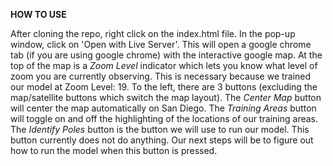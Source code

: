 **HOW TO USE**

After cloning the repo, right click on the index.html file. In the pop-up window, click on 'Open with Live Server'. This will open a google chrome tab
(if you are using google chrome) with the interactive google map. At the top of the map is a *Zoom Level* indicator which lets you know what level of
zoom you are currently observing. This is necessary because we trained our model at Zoom Level: 19. To the left, there are 3 buttons (excluding the
map/satellite buttons which switch the map layout). The *Center Map* button will center the map automatically on San Diego. The *Training Areas* button
will toggle on and off the highlighting of the locations of our training areas. The *Identify Poles* button is the button we will use to run our model.
This button currently does not do anything. Our next steps will be to figure out how to run the model when this button is pressed.
